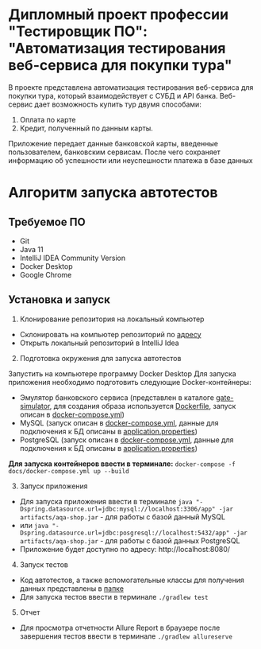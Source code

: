# Дипломный проект профессии "Тестировщик ПО": "Автоматизация тестирования веб-сервиса для покупки тура"
В проекте представлена автоматизация тестирования веб-сервиса для покупки тура, который взаимодействует с СУБД и API банка. Веб-сервис дает возможность купить тур двумя способами:
1. Оплата по карте
2. Кредит, полученный по данным карты.

Приложение передает данные банковской карты, введенные пользователем, банковским сервисам. После чего сохраняет информацию об успешности или неуспешности платежа в базе данных  
# Алгоритм запуска автотестов
## Требуемое ПО
- Git
- Java 11
- IntelliJ IDEA Community Version
- Docker Desktop
- Google Chrome
## Установка и запуск

1. Клонирование репозитория на локальный компьютер
 - Склонировать на компьютер репозиторий по [адресу](https://github.com/alexdnf/Deyanov_QA-78_Diplom)
 - Открыть локальный репозиторий в IntelliJ Idea
2. Подготовка окружения для запуска автотестов

Запустить на компьютере программу Docker Desktop 
Для запуска приложения необходимо подготовить следующие Docker-контейнеры:
 - Эмулятор банковского сервиса (представлен в каталоге [gate-simulator](https://github.com/alexdnf/Deyanov_QA-78_Diplom/tree/main/docs/gate-simulator), для создания образа используется [Dockerfile](https://github.com/alexdnf/Deyanov_QA-78_Diplom/blob/main/docs/gate-simulator/Dockerfile), запуск описан в [docker-compose.yml](https://github.com/alexdnf/Deyanov_QA-78_Diplom/blob/main/docs/docker-compose.yml))
 - MySQL (запуск описан в [docker-compose.yml](https://github.com/alexdnf/Deyanov_QA-78_Diplom/blob/main/docs/docker-compose.yml), данные для подключения к БД описаны в [application.properties](https://github.com/alexdnf/Deyanov_QA-78_Diplom/blob/main/application.properties))
 - PostgreSQL (запуск описан в [docker-compose.yml](https://github.com/alexdnf/Deyanov_QA-78_Diplom/blob/main/docs/docker-compose.yml), данные для подключения к БД описаны в [application.properties](https://github.com/alexdnf/Deyanov_QA-78_Diplom/blob/main/application.properties))

  **Для запуска контейнеров ввести в терминале:** `docker-compose -f docs/docker-compose.yml up --build`
  
3. Запуск приложения
  - Для запуска приложения ввести в терминале `java "-Dspring.datasource.url=jdbc:mysql://localhost:3306/app" -jar artifacts/aqa-shop.jar` - для работы с базой данный MySQL
  - или `java "-Dspring.datasource.url=jdbc:posgresql://localhost:5432/app" -jar artifacts/aqa-shop.jar` - для работы с базой данных PostgreSQL
  - Приложение будет доступно по адресу: http://localhost:8080/
4. Запуск тестов
 - Код автотестов, а также вспомогательные классы для получения данных представлены в [папке](https://github.com/alexdnf/Deyanov_QA-78_Diplom/tree/main/src/test/java/ru/netology/diplom)
 - Для запуска тестов ввести в терминале `./gradlew test`
5. Отчет
 - Для просмотра отчетности Allure Report в браузере после завершения тестов ввести в терминале `./gradlew allureserve`